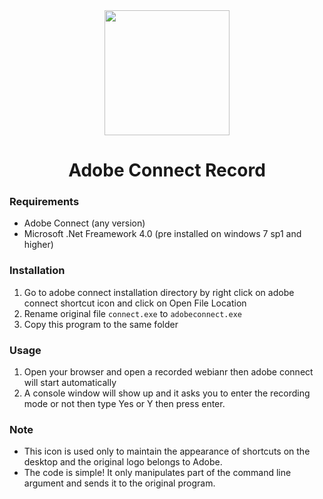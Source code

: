 <div align="center">
  <img width="200" src="https://github.com/MRT-77/AdobeConnectRecord/blob/main/AdobeConnectRecord.ico?raw=true" />
  <h1>Adobe Connect Record</h1>
</div>

### Requirements
 - Adobe Connect (any version)
 - Microsoft .Net Freamework 4.0 (pre installed on windows 7 sp1 and higher)

### Installation

1. Go to adobe connect installation directory by right click on adobe connect shortcut icon and click on Open File Location
2. Rename original file `connect.exe` to `adobeconnect.exe`
3. Copy this program to the same folder

### Usage

1. Open your browser and open a recorded webianr then adobe connect will start automatically
2. A console window will show up and it asks you to enter the recording mode or not then type Yes or Y then press enter.

### Note

- This icon is used only to maintain the appearance of shortcuts on the desktop and the original logo belongs to Adobe.
- The code is simple! It only manipulates part of the command line argument and sends it to the original program.
